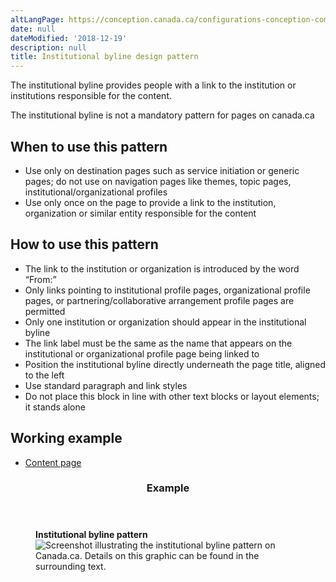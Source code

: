 ```yaml
---
altLangPage: https://conception.canada.ca/configurations-conception-communes/institution-responsable.html
date: null
dateModified: '2018-12-19'
description: null
title: Institutional byline design pattern
---
```



<div>
 
 <section>
  <p>
   The institutional byline provides people with a link to the institution or institutions responsible for the content.
  </p>
  <p class="byline-not-mandatory hidden">
   The institutional byline is not a mandatory pattern for pages on canada.ca
  </p>
  <section>
   <h2>
    When to use this pattern
   </h2>
   <ul>
    <li>
     Use only on destination pages such as service initiation or generic pages; do not use on navigation pages like themes, topic pages, institutional/organizational profiles
    </li>
    <li>
     Use only once on the page to provide a link to the institution, organization or similar entity responsible for the content
    </li>
   </ul>
  </section>
  <section>
   <h2>
    How to use this pattern
   </h2>
   <ul>
    <li>
     The link to the institution or organization is introduced by the word “From:”
    </li>
    <li>
     Only links pointing to institutional profile pages, organizational profile pages, or partnering/collaborative arrangement profile pages are permitted
    </li>
    <li>
     Only one institution or organization should appear in the institutional byline
    </li>
    <li>
     The link label must be the same as the name that appears on the institutional or organizational profile page being linked to
    </li>
    <li>
     Position the institutional byline directly underneath the page title, aligned to the left
    </li>
    <li>
     Use standard paragraph and link styles
    </li>
    <li>
     Do not place this block in line with other text blocks or layout elements; it stands alone
    </li>
   </ul>
  </section>
  <section>
   <h2>
    Working example
   </h2>
   <ul>
    <li>
     <a href="https://wet-boew.github.io/GCWeb/templates/advancedservice/index-en.html">
      Content page
     </a>
    </li>
   </ul>
  </section>
  <section class="panel panel-primary">
   <header class="panel-heading">
    <h3 class="panel-title">
     Example
    </h3>
   </header>
   <div class="panel-body">
    <figure class="mrgn-bttm-sm">
     <figcaption class="text-center">
      <b>
       Institutional byline pattern
      </b>
     </figcaption>
     <img alt="Screenshot illustrating the institutional byline pattern on Canada.ca. Details on this graphic can be found in the surrounding text." class="img-responsive center-block" src="https://www.canada.ca/content/dam/tbs-sct/images/government-communications/canada-content-style-guide/institutional-byline-pattern-eng.jpg"/>
    </figure>
   </div>
  </section>
 </section>
</div>





